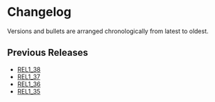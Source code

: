 # Changelog

Versions and bullets are arranged chronologically from latest to oldest.

## Previous Releases

- [REL1_38](https://github.com/femiwiki/Sanctions/blob/REL1_38/CHANGELOG.md)
- [REL1_37](https://github.com/femiwiki/Sanctions/blob/REL1_37/CHANGELOG.md)
- [REL1_36](https://github.com/femiwiki/Sanctions/blob/REL1_36/CHANGELOG.md)
- [REL1_35](https://github.com/femiwiki/Sanctions/blob/REL1_35/CHANGELOG.md)
